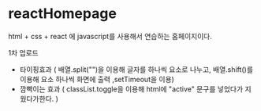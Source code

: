 # reactHomepage


html + css + react 에 javascript를 사용해서 연습하는 홈페이지이다.

1차 업로드 
- 타이핑효과 ( 배열.split("")을 이용해 글자를 하나씩 요소로 나누고, 배열.shift()를 이용해 요소 하나씩 화면에 출력 ,setTimeout을 이용)
 - 깜빡이는 효과 ( classList.toggle을 이용해 html에 "active" 문구를 넣었다가 지웠다가한다. )

